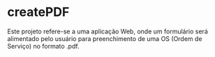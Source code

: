 # createPDF
Este projeto refere-se a uma aplicação Web, onde um formulário será alimentado pelo usuário para preenchimento de uma OS (Ordem de Serviço) no formato .pdf.
